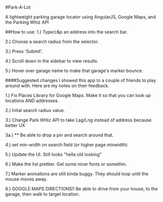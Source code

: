 #Park-A-Lot

A lightweight parking garage locator using AngularJS, Google Maps, and the Parking Whiz API

##How to use:
1.) Type/c&p an address into the search bar.

2.) Choose a search radius from the selector.

3.) Press 'Submit'.

4.) Scroll down in the sidebar to view results. 

5.) Hover over garage name to make that garage's marker bounce.

####Suggested changes
I showed this app to a couple of friends to play around with. Here are my notes on their feedback.

1.) Fix Places Library for Google Maps. Make it so that you can look up locations AND addresses.

2.) Inital search radius value.

3.) Change Park WHiz API to take Lag/Lng instead of address because better UX

3a.) ** Be able to drop a pin and search around that.

4.) set min-width on search field (or higher page minwidth)

5.) Update the UI. Still looks "hella old looking"

6.) Make the list prettier. Get some nicer fonts or somethin.

7.) Marker animations are still kinda buggy. They should loop until the mouse moves away.

8.) GOOGLE MAPS DIRECTIONS!! Be able to drive from your house, to the garage, then walk to target location.

